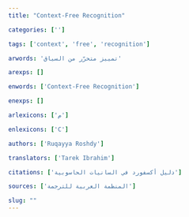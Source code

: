 ```yaml
---
title: "Context-Free Recognition"

categories: ['']

tags: ['context', 'free', 'recognition']

arwords: 'تمييز متحرّر من السياق'

arexps: []

enwords: ['Context-Free Recognition']

enexps: []

arlexicons: ['م']

enlexicons: ['C']

authors: ['Ruqayya Roshdy']

translators: ['Tarek Ibrahim']

citations: ['دليل أكسفورد في السانيات الحاسوبية']

sources: ['المنظمة العربية للترجمة']

slug: ""
---
```

